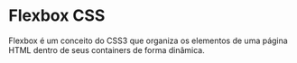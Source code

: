 # Flexbox CSS

Flexbox é um conceito do CSS3 que organiza os elementos de uma página HTML dentro de seus containers de forma dinâmica.


